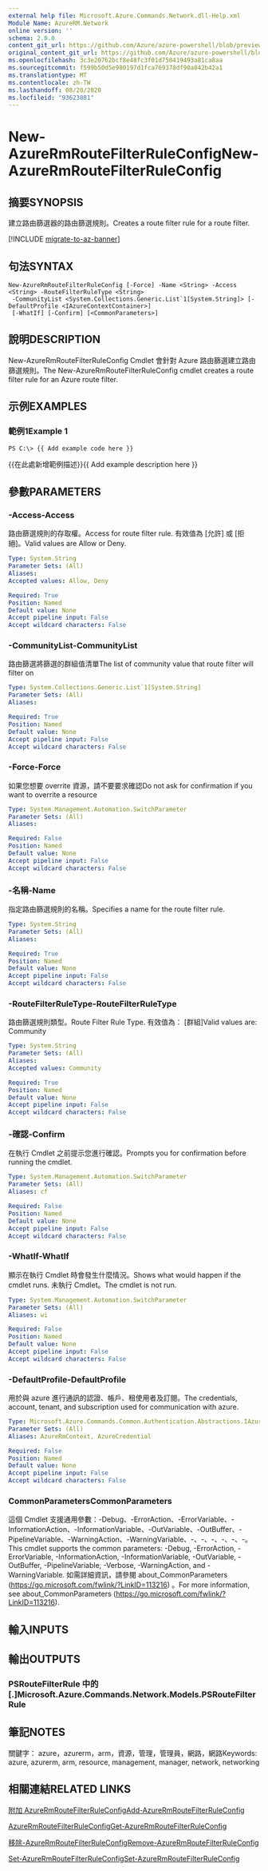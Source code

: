 ```yaml
---
external help file: Microsoft.Azure.Commands.Network.dll-Help.xml
Module Name: AzureRM.Network
online version: ''
schema: 2.0.0
content_git_url: https://github.com/Azure/azure-powershell/blob/preview/src/ResourceManager/Network/Commands.Network/help/New-AzureRmRouteFilterRuleConfig.md
original_content_git_url: https://github.com/Azure/azure-powershell/blob/preview/src/ResourceManager/Network/Commands.Network/help/New-AzureRmRouteFilterRuleConfig.md
ms.openlocfilehash: 3c3e20762bcf8e48fc3f01d750419493a81ca8aa
ms.sourcegitcommit: f599b50d5e980197d1fca769378df90a842b42a1
ms.translationtype: MT
ms.contentlocale: zh-TW
ms.lasthandoff: 08/20/2020
ms.locfileid: "93623881"
---
```

# <span data-ttu-id="16ce9-101">New-AzureRmRouteFilterRuleConfig</span><span class="sxs-lookup"><span data-stu-id="16ce9-101">New-AzureRmRouteFilterRuleConfig</span></span>

## <span data-ttu-id="16ce9-102">摘要</span><span class="sxs-lookup"><span data-stu-id="16ce9-102">SYNOPSIS</span></span>
<span data-ttu-id="16ce9-103">建立路由篩選器的路由篩選規則。</span><span class="sxs-lookup"><span data-stu-id="16ce9-103">Creates a route filter rule for a route filter.</span></span>

[!INCLUDE [migrate-to-az-banner](../../includes/migrate-to-az-banner.md)]

## <span data-ttu-id="16ce9-104">句法</span><span class="sxs-lookup"><span data-stu-id="16ce9-104">SYNTAX</span></span>

```
New-AzureRmRouteFilterRuleConfig [-Force] -Name <String> -Access <String> -RouteFilterRuleType <String>
 -CommunityList <System.Collections.Generic.List`1[System.String]> [-DefaultProfile <IAzureContextContainer>]
 [-WhatIf] [-Confirm] [<CommonParameters>]
```

## <span data-ttu-id="16ce9-105">說明</span><span class="sxs-lookup"><span data-stu-id="16ce9-105">DESCRIPTION</span></span>
<span data-ttu-id="16ce9-106">New-AzureRmRouteFilterRuleConfig Cmdlet 會針對 Azure 路由篩選建立路由篩選規則。</span><span class="sxs-lookup"><span data-stu-id="16ce9-106">The New-AzureRmRouteFilterRuleConfig cmdlet creates a route filter rule for an Azure route filter.</span></span>

## <span data-ttu-id="16ce9-107">示例</span><span class="sxs-lookup"><span data-stu-id="16ce9-107">EXAMPLES</span></span>

### <span data-ttu-id="16ce9-108">範例1</span><span class="sxs-lookup"><span data-stu-id="16ce9-108">Example 1</span></span>
```
PS C:\> {{ Add example code here }}
```

<span data-ttu-id="16ce9-109">{{在此處新增範例描述}}</span><span class="sxs-lookup"><span data-stu-id="16ce9-109">{{ Add example description here }}</span></span>

## <span data-ttu-id="16ce9-110">參數</span><span class="sxs-lookup"><span data-stu-id="16ce9-110">PARAMETERS</span></span>

### <span data-ttu-id="16ce9-111">-Access</span><span class="sxs-lookup"><span data-stu-id="16ce9-111">-Access</span></span>
<span data-ttu-id="16ce9-112">路由篩選規則的存取權。</span><span class="sxs-lookup"><span data-stu-id="16ce9-112">Access for route filter rule.</span></span>
<span data-ttu-id="16ce9-113">有效值為 [允許] 或 [拒絕]。</span><span class="sxs-lookup"><span data-stu-id="16ce9-113">Valid values are Allow or Deny.</span></span>

```yaml
Type: System.String
Parameter Sets: (All)
Aliases: 
Accepted values: Allow, Deny

Required: True
Position: Named
Default value: None
Accept pipeline input: False
Accept wildcard characters: False
```

### <span data-ttu-id="16ce9-114">-CommunityList</span><span class="sxs-lookup"><span data-stu-id="16ce9-114">-CommunityList</span></span>
<span data-ttu-id="16ce9-115">路由篩選將篩選的群組值清單</span><span class="sxs-lookup"><span data-stu-id="16ce9-115">The list of community value that route filter will filter on</span></span>

```yaml
Type: System.Collections.Generic.List`1[System.String]
Parameter Sets: (All)
Aliases: 

Required: True
Position: Named
Default value: None
Accept pipeline input: False
Accept wildcard characters: False
```

### <span data-ttu-id="16ce9-116">-Force</span><span class="sxs-lookup"><span data-stu-id="16ce9-116">-Force</span></span>
<span data-ttu-id="16ce9-117">如果您想要 overrite 資源，請不要要求確認</span><span class="sxs-lookup"><span data-stu-id="16ce9-117">Do not ask for confirmation if you want to overrite a resource</span></span>

```yaml
Type: System.Management.Automation.SwitchParameter
Parameter Sets: (All)
Aliases: 

Required: False
Position: Named
Default value: None
Accept pipeline input: False
Accept wildcard characters: False
```

### <span data-ttu-id="16ce9-118">-名稱</span><span class="sxs-lookup"><span data-stu-id="16ce9-118">-Name</span></span>
<span data-ttu-id="16ce9-119">指定路由篩選規則的名稱。</span><span class="sxs-lookup"><span data-stu-id="16ce9-119">Specifies a name for the route filter rule.</span></span>

```yaml
Type: System.String
Parameter Sets: (All)
Aliases: 

Required: True
Position: Named
Default value: None
Accept pipeline input: False
Accept wildcard characters: False
```

### <span data-ttu-id="16ce9-120">-RouteFilterRuleType</span><span class="sxs-lookup"><span data-stu-id="16ce9-120">-RouteFilterRuleType</span></span>
<span data-ttu-id="16ce9-121">路由篩選規則類型。</span><span class="sxs-lookup"><span data-stu-id="16ce9-121">Route Filter Rule Type.</span></span>
<span data-ttu-id="16ce9-122">有效值為： [群組]</span><span class="sxs-lookup"><span data-stu-id="16ce9-122">Valid values are: Community</span></span>

```yaml
Type: System.String
Parameter Sets: (All)
Aliases: 
Accepted values: Community

Required: True
Position: Named
Default value: None
Accept pipeline input: False
Accept wildcard characters: False
```

### <span data-ttu-id="16ce9-123">-確認</span><span class="sxs-lookup"><span data-stu-id="16ce9-123">-Confirm</span></span>
<span data-ttu-id="16ce9-124">在執行 Cmdlet 之前提示您進行確認。</span><span class="sxs-lookup"><span data-stu-id="16ce9-124">Prompts you for confirmation before running the cmdlet.</span></span>

```yaml
Type: System.Management.Automation.SwitchParameter
Parameter Sets: (All)
Aliases: cf

Required: False
Position: Named
Default value: None
Accept pipeline input: False
Accept wildcard characters: False
```

### <span data-ttu-id="16ce9-125">-WhatIf</span><span class="sxs-lookup"><span data-stu-id="16ce9-125">-WhatIf</span></span>
<span data-ttu-id="16ce9-126">顯示在執行 Cmdlet 時會發生什麼情況。</span><span class="sxs-lookup"><span data-stu-id="16ce9-126">Shows what would happen if the cmdlet runs.</span></span> <span data-ttu-id="16ce9-127">未執行 Cmdlet。</span><span class="sxs-lookup"><span data-stu-id="16ce9-127">The cmdlet is not run.</span></span>

```yaml
Type: System.Management.Automation.SwitchParameter
Parameter Sets: (All)
Aliases: wi

Required: False
Position: Named
Default value: None
Accept pipeline input: False
Accept wildcard characters: False
```

### <span data-ttu-id="16ce9-128">-DefaultProfile</span><span class="sxs-lookup"><span data-stu-id="16ce9-128">-DefaultProfile</span></span>
<span data-ttu-id="16ce9-129">用於與 azure 進行通訊的認證、帳戶、租使用者及訂閱。</span><span class="sxs-lookup"><span data-stu-id="16ce9-129">The credentials, account, tenant, and subscription used for communication with azure.</span></span>

```yaml
Type: Microsoft.Azure.Commands.Common.Authentication.Abstractions.IAzureContextContainer
Parameter Sets: (All)
Aliases: AzureRmContext, AzureCredential

Required: False
Position: Named
Default value: None
Accept pipeline input: False
Accept wildcard characters: False
```

### <span data-ttu-id="16ce9-130">CommonParameters</span><span class="sxs-lookup"><span data-stu-id="16ce9-130">CommonParameters</span></span>
<span data-ttu-id="16ce9-131">這個 Cmdlet 支援通用參數：-Debug、-ErrorAction、-ErrorVariable、-InformationAction、-InformationVariable、-OutVariable、-OutBuffer、-PipelineVariable、-WarningAction、-WarningVariable、-、-、-、-、-、-。</span><span class="sxs-lookup"><span data-stu-id="16ce9-131">This cmdlet supports the common parameters: -Debug, -ErrorAction, -ErrorVariable, -InformationAction, -InformationVariable, -OutVariable, -OutBuffer, -PipelineVariable, -Verbose, -WarningAction, and -WarningVariable.</span></span> <span data-ttu-id="16ce9-132">如需詳細資訊，請參閱 about_CommonParameters (https://go.microsoft.com/fwlink/?LinkID=113216) 。</span><span class="sxs-lookup"><span data-stu-id="16ce9-132">For more information, see about_CommonParameters (https://go.microsoft.com/fwlink/?LinkID=113216).</span></span>

## <span data-ttu-id="16ce9-133">輸入</span><span class="sxs-lookup"><span data-stu-id="16ce9-133">INPUTS</span></span>

## <span data-ttu-id="16ce9-134">輸出</span><span class="sxs-lookup"><span data-stu-id="16ce9-134">OUTPUTS</span></span>

### <span data-ttu-id="16ce9-135">PSRouteFilterRule 中的 [.]</span><span class="sxs-lookup"><span data-stu-id="16ce9-135">Microsoft.Azure.Commands.Network.Models.PSRouteFilterRule</span></span>

## <span data-ttu-id="16ce9-136">筆記</span><span class="sxs-lookup"><span data-stu-id="16ce9-136">NOTES</span></span>
<span data-ttu-id="16ce9-137">關鍵字： azure，azurerm，arm，資源，管理，管理員，網路，網路</span><span class="sxs-lookup"><span data-stu-id="16ce9-137">Keywords: azure, azurerm, arm, resource, management, manager, network, networking</span></span>

## <span data-ttu-id="16ce9-138">相關連結</span><span class="sxs-lookup"><span data-stu-id="16ce9-138">RELATED LINKS</span></span>

[<span data-ttu-id="16ce9-139">附加 AzureRmRouteFilterRuleConfig</span><span class="sxs-lookup"><span data-stu-id="16ce9-139">Add-AzureRmRouteFilterRuleConfig</span></span>](./Add-AzureRmRouteFilterRuleConfig.md)

[<span data-ttu-id="16ce9-140">AzureRmRouteFilterRuleConfig</span><span class="sxs-lookup"><span data-stu-id="16ce9-140">Get-AzureRmRouteFilterRuleConfig</span></span>](./Get-AzureRmRouteFilterRuleConfig.md)

[<span data-ttu-id="16ce9-141">移除-AzureRmRouteFilterRuleConfig</span><span class="sxs-lookup"><span data-stu-id="16ce9-141">Remove-AzureRmRouteFilterRuleConfig</span></span>](./Remove-AzureRmRouteFilterRuleConfig.md)

[<span data-ttu-id="16ce9-142">Set-AzureRmRouteFilterRuleConfig</span><span class="sxs-lookup"><span data-stu-id="16ce9-142">Set-AzureRmRouteFilterRuleConfig</span></span>](./Set-AzureRmRouteFilterRuleConfig.md)

